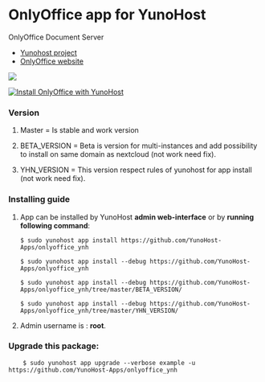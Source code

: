 # OnlyOffice app for YunoHost
OnlyOffice Document Server

- [Yunohost project](https://yunohost.org)
- [OnlyOffice website](https://www.onlyoffice.com)

![](http://kaosenlared.net/wp-content/uploads/2016/10/onlyoffyce-2.jpg)


[![Install OnlyOffice with YunoHost](https://install-app.yunohost.org/install-with-yunohost.png)](https://install-app.yunohost.org/?app=onlyoffice)

### Version

1. Master = Is stable and work version

2. BETA_VERSION = Beta is version for multi-instances and add possibility to install on same domain as nextcloud (not work need fix).

3. YHN_VERSION = This version respect rules of yunohost for app install (not work need fix).

### Installing guide

 1. App can be installed by YunoHost **admin web-interface** or by **running following command**:

        $ sudo yunohost app install https://github.com/YunoHost-Apps/onlyoffice_ynh
         
        $ sudo yunohost app install --debug https://github.com/YunoHost-Apps/onlyoffice_ynh
        
        $ sudo yunohost app install --debug https://github.com/YunoHost-Apps/onlyoffice_ynh/tree/master/BETA_VERSION/
        
        $ sudo yunohost app install --debug https://github.com/YunoHost-Apps/onlyoffice_ynh/tree/master/YHN_VERSION/
         
 1. Admin username is : **root**.
 
### Upgrade this package:

        $ sudo yunohost app upgrade --verbose example -u https://github.com/YunoHost-Apps/onlyoffice_ynh


